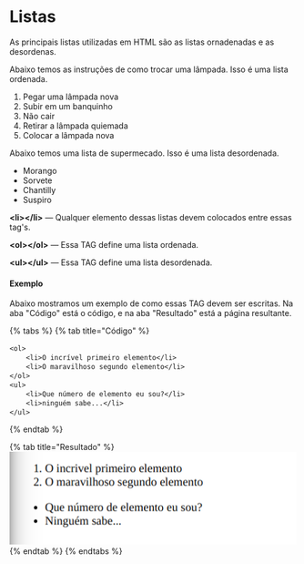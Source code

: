 # Listas

As principais listas utilizadas em HTML são as listas ornadenadas e as desordenas. 

Abaixo temos as instruções de como trocar uma lâmpada. Isso é uma lista ordenada.

1. Pegar uma lâmpada nova
2. Subir em um banquinho
3. Não cair
4. Retirar a lâmpada quiemada
5. Colocar a lâmpada nova

Abaixo temos uma lista de supermecado. Isso é uma lista desordenada.

* Morango
* Sorvete
* Chantilly
* Suspiro

**&lt;li&gt;&lt;/li&gt;** — Qualquer elemento dessas listas devem colocados entre essas tag's.

**&lt;ol&gt;&lt;/ol&gt;** — Essa TAG define uma lista ordenada.

**&lt;ul&gt;&lt;/ul&gt;** — Essa TAG define uma lista desordenada.

#### Exemplo

Abaixo mostramos um exemplo de como essas TAG devem ser escritas. Na aba "Código" está o código, e na aba "Resultado" está a página resultante.

{% tabs %}
{% tab title="Código" %}
```markup
<ol>
    <li>O incrível primeiro elemento</li>
    <li>O maravilhoso segundo elemento</li>
</ol>
<ul>
    <li>Que número de elemento eu sou?</li>
    <li>ninguém sabe...</li>
</ul>
```
{% endtab %}

{% tab title="Resultado" %}
![](../../../.gitbook/assets/listas.png)
{% endtab %}
{% endtabs %}

